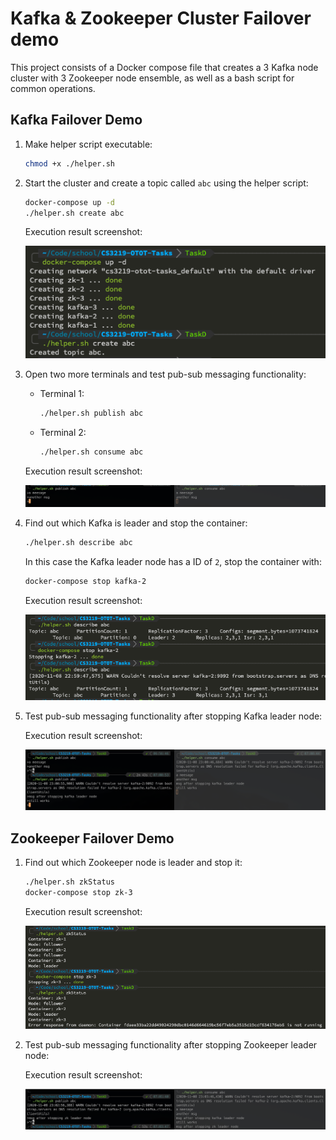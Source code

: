 # Kafka & Zookeeper Cluster Failover demo

This project consists of a Docker compose file that creates a 3 Kafka node cluster with 3 Zookeeper node ensemble, as well as a bash script for common operations.

## Kafka Failover Demo

1. Make helper script executable:

    ```bash
    chmod +x ./helper.sh
    ```

2. Start the cluster and create a topic called `abc` using the helper script:

    ```bash
    docker-compose up -d
    ./helper.sh create abc
    ```

    Execution result screenshot:

    ![ss1](sreenshots/1.png)

3. Open two more terminals and test pub-sub messaging functionality:

    - Terminal 1:

        ```bash
        ./helper.sh publish abc
        ```

    - Terminal 2:

        ```bash
        ./helper.sh consume abc
        ```

    Execution result screenshot:

    ![ss2](sreenshots/2.png)

4. Find out which Kafka is leader and stop the container:

    ```bash
    ./helper.sh describe abc
    ```

    In this case the Kafka leader node has a ID of `2`, stop the container with:

    ```bash
    docker-compose stop kafka-2
    ```

    Execution result screenshot:

    ![ss3](sreenshots/3.png)

5. Test pub-sub messaging functionality after stopping Kafka leader node:

    Execution result screenshot:

    ![ss4](sreenshots/4.png)

## Zookeeper Failover Demo

1. Find out which Zookeeper node is leader and stop it:

    ```bash
    ./helper.sh zkStatus
    docker-compose stop zk-3
    ```

    Execution result screenshot:

    ![ss5](sreenshots/5.png)

2. Test pub-sub messaging functionality after stopping Zookeeper leader node:

    Execution result screenshot:

    ![ss6](sreenshots/6.png)
